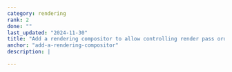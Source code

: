 ```yaml
---
category: rendering
rank: 2
done: ""
last_updated: "2024-11-30"
title: "Add a rendering compositor to allow controlling render pass order"
anchor: "add-a-rendering-compositor"
description: |

---
```

